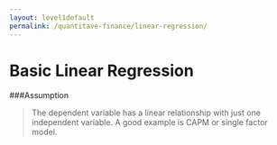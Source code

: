 ```yaml
---
layout: level1default 
permalink: /quantitave-finance/linear-regression/
---
```


# Basic Linear Regression

###Assumption

>The dependent variable has a linear relationship with just one independent variable. A good example is CAPM or single factor model.


